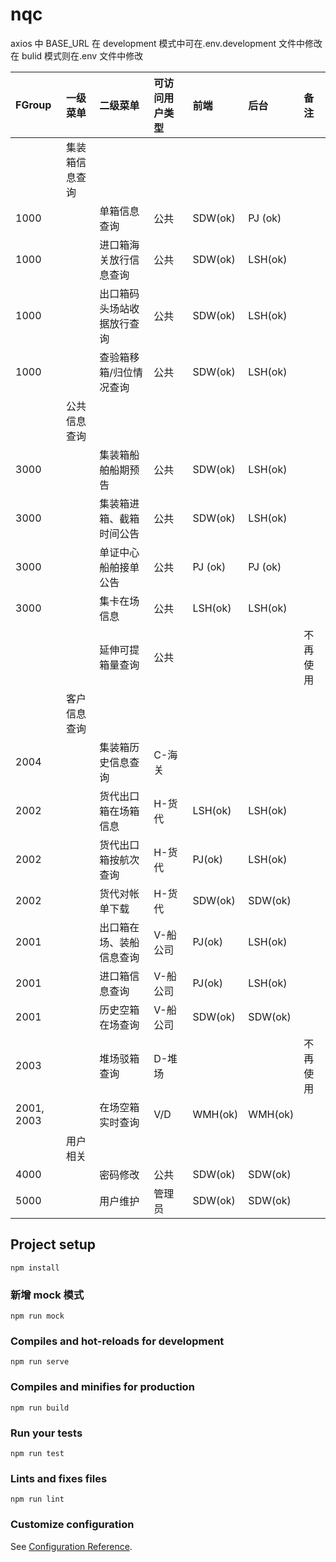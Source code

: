 # nqc

axios 中 BASE_URL
在 development 模式中可在.env.development 文件中修改
在 bulid 模式则在.env 文件中修改

| FGroup     | 一级菜单       | 二级菜单                   | 可访问用户类型 | 前端    | 后台    | 备注 |
| :--------- | :------------- | :------------------------- | :------------- | :------ | :------ | :--- |
|            | 集装箱信息查询 |                            |                |         |         |
| 1000       |                | 单箱信息查询               | 公共           | SDW(ok) | PJ (ok) |
| 1000       |                | 进口箱海关放行信息查询     | 公共           | SDW(ok) | LSH(ok) |
| 1000       |                | 出口箱码头场站收据放行查询 | 公共           | SDW(ok) | LSH(ok) |
| 1000       |                | 查验箱移箱/归位情况查询    | 公共           | SDW(ok) | LSH(ok) |
|            | 公共信息查询   |                            |                |         |         |
| 3000       |                | 集装箱船舶船期预告         | 公共           | SDW(ok) | LSH(ok) |
| 3000       |                | 集装箱进箱、截箱时间公告   | 公共           | SDW(ok) | LSH(ok) |
| 3000       |                | 单证中心船舶接单公告       | 公共           | PJ (ok) | PJ (ok) |
| 3000       |                | 集卡在场信息               | 公共           | LSH(ok) | LSH(ok) |
|            |                | 延伸可提箱量查询           | 公共           |          |         |不再使用
|            | 客户信息查询   |                            |                |         |
| 2004       |                | 集装箱历史信息查询         | C-海关         |
| 2002       |                | 货代出口箱在场箱信息       | H-货代         | LSH(ok) | LSH(ok) |
| 2002       |                | 货代出口箱按航次查询       | H-货代         | PJ(ok)  | LSH(ok) |
| 2002       |                | 货代对帐单下载             | H-货代         | SDW(ok) | SDW(ok) |
| 2001       |                | 出口箱在场、装船信息查询   | V-船公司        | PJ(ok)  | LSH(ok) |
| 2001       |                | 进口箱信息查询             | V-船公司       | PJ(ok)  | LSH(ok) |
| 2001       |                | 历史空箱在场查询           | V-船公司       | SDW(ok) | SDW(ok) |
| 2003       |                | 堆场驳箱查询               | D-堆场         |          |         |不再使用
| 2001, 2003 |                | 在场空箱实时查询           | V/D            | WMH(ok)  | WMH(ok) |
|            | 用户相关       |                            |                |         |
| 4000       |                | 密码修改                   | 公共           | SDW(ok) | SDW(ok) |
| 5000       |                | 用户维护                   | 管理员         | SDW(ok) | SDW(ok) |

## Project setup

```
npm install
```

### 新增 mock 模式

```
npm run mock
```

### Compiles and hot-reloads for development

```
npm run serve
```

### Compiles and minifies for production

```
npm run build
```

### Run your tests

```
npm run test
```

### Lints and fixes files

```
npm run lint
```

### Customize configuration

See [Configuration Reference](https://cli.vuejs.org/config/).
